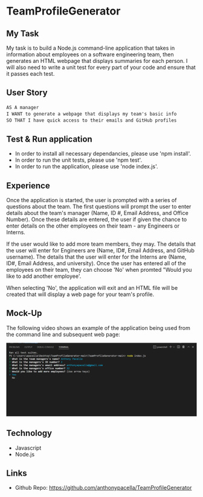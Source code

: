 # TeamProfileGenerator

## My Task

My task is to build a Node.js command-line application that takes in information about employees on a software engineering team, then generates an HTML webpage that displays summaries for each person. I will also need to write a unit test for every part of your code and ensure that it passes each test.

## User Story

```md
AS A manager
I WANT to generate a webpage that displays my team's basic info
SO THAT I have quick access to their emails and GitHub profiles
```

## Test & Run application

* In order to install all necessary dependancies, please use 'npm install'.
* In order to run the unit tests, please use 'npm test'.
* In order to run the application, please use 'node index.js'.

## Experience

Once the application is started, the user is prompted with a series of questions about the team. The first questions will prompt the user to enter details about the team's manager (Name, ID #, Email Address, and Office Number). Once these details are entered, the user if given the chance to enter details on the other employees on their team - any Engineers or Interns. 

If the user would like to add more team members, they may. The details that the user will enter for Engineers are (Name, ID#, Email Address, and GitHub username). The details that the user will enter for the Interns are (Name, ID#, Email Address, and university). Once the user has entered all of the employees on their team, they can choose 'No' when promted "Would you like to add another employee'. 

When selecting 'No', the application will exit and an HTML file will be created that will display a web page for your team's profile.

## Mock-Up

The following video shows an example of the application being used from the command line and subsequent web page:

[![A video thumbnail shows the seeding and starting of the application. Then the API functionality is shown in Insomnia](./Assets/Thumbnail.png)](https://drive.google.com/file/d/1cmWIkEgS7pGWPxcyo5M20olqszYkpOw9/view)

## Technology

* Javascript
* Node.js

## Links

* Github Repo: https://github.com/anthonypacella/TeamProfileGenerator